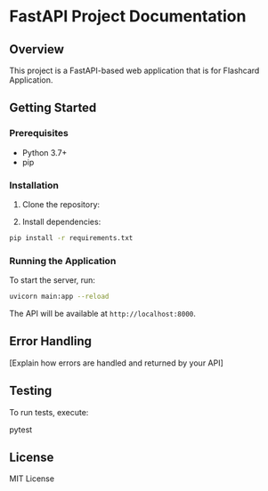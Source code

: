 # FastAPI Project Documentation

## Overview
This project is a FastAPI-based web application that is for Flashcard Application.

## Getting Started

### Prerequisites
- Python 3.7+
- pip

### Installation
1. Clone the repository:
   

2. Install dependencies:
```bash
pip install -r requirements.txt
```

### Running the Application
To start the server, run:
```bash
uvicorn main:app --reload
```

The API will be available at `http://localhost:8000`.


## Error Handling
[Explain how errors are handled and returned by your API]

## Testing
To run tests, execute:

pytest

## License
MIT License

